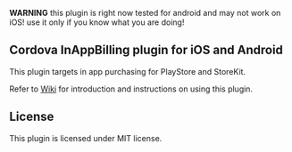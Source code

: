 **WARNING** this plugin is right now tested for android and may not work on iOS! use it only if you know what you are doing!

## Cordova InAppBilling plugin for iOS and Android
This plugin targets in app purchasing for PlayStore and StoreKit.

Refer to [Wiki](https://github.com/mohamnag/InAppBilling/wiki) for introduction and 
instructions on using this plugin.

## License
This plugin is licensed under MIT license.
